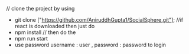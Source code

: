 // clone the project by using 
* git clone ["https://github.com/AniruddhGupta1/SocialSphere.git"];
//if react is downloaded then just do 
* npm install 
// then do the 
* npm run start
* use password username : user , password : password to login
